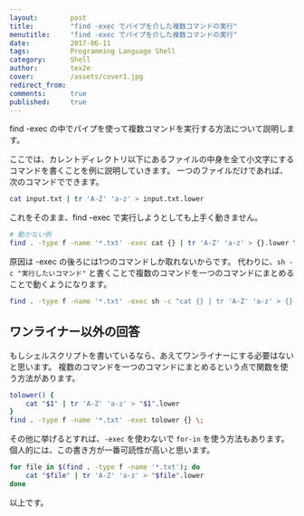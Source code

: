 ```yaml
---
layout:        post
title:         "find -exec でパイプを介した複数コマンドの実行"
menutitle:     "find -exec でパイプを介した複数コマンドの実行"
date:          2017-06-11
tags:          Programming Language Shell
category:      Shell
author:        tex2e
cover:         /assets/cover1.jpg
redirect_from:
comments:      true
published:     true
---
```


find -exec の中でパイプを使って複数コマンドを実行する方法について説明します。

ここでは、カレントディレクトリ以下にあるファイルの中身を全て小文字にするコマンドを書くことを例に説明していきます。
一つのファイルだけであれば、次のコマンドでできます。

```bash
cat input.txt | tr 'A-Z' 'a-z' > input.txt.lower
```

これをそのまま、find -exec で実行しようとしても上手く動きません。

```bash
# 動かない例
find . -type f -name '*.txt' -exec cat {} | tr 'A-Z' 'a-z' > {}.lower \;
```

原因は -exec の後ろには1つのコマンドしか取れないからです。
代わりに、`sh -c "実行したいコマンド"` と書くことで複数のコマンドを一つのコマンドにまとめることで動くようになります。

```bash
find . -type f -name '*.txt' -exec sh -c "cat {} | tr 'A-Z' 'a-z' > {}.lower" \;
```

ワンライナー以外の回答
-------------------

もしシェルスクリプトを書いているなら、あえてワンライナーにする必要はないと思います。
複数のコマンドを一つのコマンドにまとめるという点で関数を使う方法があります。

```bash
tolower() {
    cat "$1" | tr 'A-Z' 'a-z' > "$1".lower
}
find . -type f -name '*.txt' -exec tolower {} \;
```

その他に挙げるとすれば、`-exec` を使わないで `for-in` を使う方法もあります。
個人的には、この書き方が一番可読性が高いと思います。

```bash
for file in $(find . -type f -name '*.txt'); do
    cat "$file" | tr 'A-Z' 'a-z' > "$file".lower
done
```

以上です。
